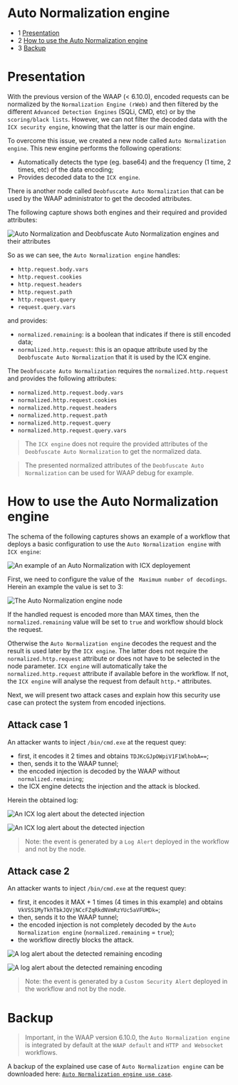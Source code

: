 # Auto Normalization engine

* 1 [Presentation](#presentation)
* 2 [How to use the Auto Normalization engine](#how-to-use-the-auto-normalization-engine)
* 3 [Backup](#backup)


# Presentation
With the previous version of the WAAP (< 6.10.0), encoded requests can be normalized by the `Normalization Engine (rWeb)` and then filtered by the different `Advanced Detection Engines` (SQLi, CMD, etc) or 
by the `scoring/black lists`. However, we can not filter the decoded data with the `ICX security engine`, knowing that the latter is our main engine.

To overcome this issue, we created a new node called `Auto Normalization engine`. This new engine performs the following operations:
- Automatically detects the type (eg. base64) and the frequency (1 time, 2 times, etc) of the data encoding;
- Provides decoded data to the `ICX engine`.

There is another node called `Deobfuscate Auto Normalization` that can be used by the WAAP administrator to get the decoded attributes.

The following capture shows both engines and their required and provided attributes:

![Auto Normalization and Deobfuscate Auto Normalization engines and their attributes](./attachements/norm_and_deobfuscate.png "Auto Normalization and Deobfuscate Auto Normalization engines and their attributes")

So as we can see, the `Auto Normalization engine` handles:
- `http.request.body.vars`
- `http.request.cookies`
- `http.request.headers`
- `http.request.path`
- `http.request.query`
- `request.query.vars`
  
and provides:
- `normalized.remaining`: is a boolean that indicates if there is still encoded data;
- `normalized.http.request`: this is an opaque attribute used by the `Deobfuscate Auto Normalization` that it is used by the ICX engine.
  
The `Deobfuscate Auto Normalization` requires the `normalized.http.request` and provides the following attributes:
- `normalized.http.request.body.vars`
- `normalized.http.request.cookies`
- `normalized.http.request.headers`
- `normalized.http.request.path`
- `normalized.http.request.query`
- `normalized.http.request.query.vars`

> The `ICX engine` does not require the provided attributes of the `Deobfuscate Auto Normalization` to get the normalized data.

> The presented normalized attributes of the `Deobfuscate Auto Normalization` can be used for WAAP debug for example.

# How to use the Auto Normalization engine

The schema of the following captures shows an example of a workflow that deploys a basic configuration to use the `Auto Normalization engine` with `ÌCX engine`:

![An example of an Auto Normalization with ICX deployement](./attachements/norm_icx.png "An example of an Auto Normalization with ICX deployement")

First, we need to configure the value of the ` Maximum number of decodings`. Herein an example the value is set to 3:

![The Auto Normalization engine node](./attachements/norm_conf.png "The Auto Normalization engine node")

If the handled request is encoded more than MAX times, then the `normalized.remaining` value will be set to `true` and workflow should block the request.

Otherwise the `Auto Normalization engine` decodes the request and the result is used later by the `ICX engine`. The latter does not require the `normalized.http.request` attribute or does not have to be selected in the node parameter. `ICX engine` will automatically take the `normalized.http.request` attribute if available before in the workflow. If not, the `ICX engine` will analyse the request from default `http.*` attributes.

Next, we will present two attack cases and explain how this security use case can protect the system from encoded injections.

## Attack case 1

An attacker wants to inject `/bin/cmd.exe` at the request quey:
- first, it encodes it 2 times and obtains `TDJKcGJpOWpiV1F1WlhobA==`;
- then, sends it to the WAAP tunnel;
- the encoded injection is decoded by the WAAP without `normalized.remaining`;
- the ICX engine detects the injection and the attack is blocked.

Herein the obtained log:

![An ICX log alert about the detected injection](./attachements/log_icx.png "An ICX log alert about the detected injection")

![An ICX log alert about the detected injection](./attachements/log_icx2.png "An ICX log alert about the detected injection")

> Note: the event is generated by a `Log Alert` deployed in the workflow and not by the node.

## Attack case 2

An attacker wants to inject `/bin/cmd.exe` at the request quey:
- first, it encodes it MAX + 1 times (4 times in this example) and obtains `VkVSS1MyTkhTbkJQVjNCcFZqRkdNVmRzYUc5aVFUMDk=`;
- then, sends it to the WAAP tunnel;
- the encoded injection is not completely decoded by the `Auto Normalization engine` (`normalized.remaining` = `true`);
- the workflow directly blocks the attack.

![A log alert about the detected remaining encoding](./attachements/log_exceed_max.png "A log alert about the detected remaining encoding")

![A log alert about the detected remaining encoding](./attachements/log_exceed_max2.png "A log alert about the detected remaining encoding")

> Note: the event is generated by a `Custom Security Alert` deployed in the workflow and not by the node.

# Backup

> Important, in the WAAP version 6.10.0, the `Auto Normalization engine` is integrated by default at the `WAAP default` and `HTTP and Websocket` workflows.

A backup of the explained use case of `Auto Normalization engine` can be downloaded here: [ `Auto Normalization engine use case`](./backup/WAAP%20Normalization.backup).
